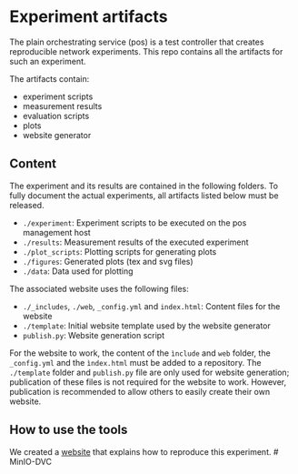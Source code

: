 # Experiment artifacts

The plain orchestrating service (pos) is a test controller that creates reproducible network experiments.
This repo contains all the artifacts for such an experiment.

The artifacts contain:

* experiment scripts
* measurement results
* evaluation scripts
* plots
* website generator

## Content

The experiment and its results are contained in the following folders.
To fully document the actual experiments, all artifacts listed below must be released.

* `./experiment`: Experiment scripts to be executed on the pos management host
* `./results`: Measurement results of the executed experiment
* `./plot_scripts`: Plotting scripts for generating plots
* `./figures`: Generated plots (tex and svg files)
* `./data`: Data used for plotting

The associated website uses the following files:

* `./_includes`, `./web`, `_config.yml` and `index.html`: Content files for the website
* `./template`: Initial website template used by the website generator
* `publish.py`: Website generation script

For the website to work, the content of the `ìnclude` and `web` folder, the `_config.yml` and the `ìndex.html` must be added to a repository.
The `./template` folder and `publish.py` file are only used for website generation; publication of these files is not required for the website to work.
However, publication is recommended to allow others to easily create their own website.

## How to use the tools

We created a [website](https://gallenmu.github.io/pos-artifacts) that explains how to reproduce this experiment.
#   M i n I O - D V C  
 